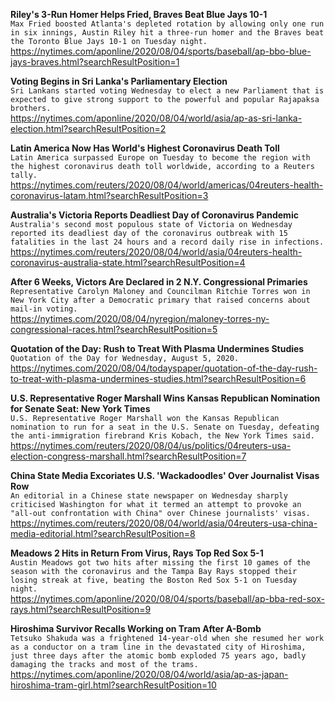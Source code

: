 **Riley's 3-Run Homer Helps Fried, Braves Beat Blue Jays 10-1**\
`Max Fried boosted Atlanta's depleted rotation by allowing only one run in six innings, Austin Riley hit a three-run homer and the Braves beat the Toronto Blue Jays 10-1 on Tuesday night.`\
https://nytimes.com/aponline/2020/08/04/sports/baseball/ap-bbo-blue-jays-braves.html?searchResultPosition=1

**Voting Begins in Sri Lanka's Parliamentary Election**\
`Sri Lankans started voting Wednesday to elect a new Parliament that is expected to give strong support to the powerful and popular Rajapaksa brothers.`\
https://nytimes.com/aponline/2020/08/04/world/asia/ap-as-sri-lanka-election.html?searchResultPosition=2

**Latin America Now Has World's Highest Coronavirus Death Toll**\
`Latin America surpassed Europe on Tuesday to become the region with the highest coronavirus death toll worldwide, according to a Reuters tally. `\
https://nytimes.com/reuters/2020/08/04/world/americas/04reuters-health-coronavirus-latam.html?searchResultPosition=3

**Australia's Victoria Reports Deadliest Day of Coronavirus Pandemic**\
`Australia's second most populous state of Victoria on Wednesday reported its deadliest day of the coronavirus outbreak with 15 fatalities in the last 24 hours and a record daily rise in infections.`\
https://nytimes.com/reuters/2020/08/04/world/asia/04reuters-health-coronavirus-australia-state.html?searchResultPosition=4

**After 6 Weeks, Victors Are Declared in 2 N.Y. Congressional Primaries**\
`Representative Carolyn Maloney and Councilman Ritchie Torres won in New York City after a Democratic primary that raised concerns about mail-in voting.`\
https://nytimes.com/2020/08/04/nyregion/maloney-torres-ny-congressional-races.html?searchResultPosition=5

**Quotation of the Day: Rush to Treat With Plasma Undermines Studies**\
`Quotation of the Day for Wednesday, August 5, 2020.`\
https://nytimes.com/2020/08/04/todayspaper/quotation-of-the-day-rush-to-treat-with-plasma-undermines-studies.html?searchResultPosition=6

**U.S. Representative Roger Marshall Wins Kansas Republican Nomination for Senate Seat: New York Times**\
`U.S. Representative Roger Marshall won the Kansas Republican nomination to run for a seat in the U.S. Senate on Tuesday, defeating the anti-immigration firebrand Kris Kobach, the New York Times said. `\
https://nytimes.com/reuters/2020/08/04/us/politics/04reuters-usa-election-congress-marshall.html?searchResultPosition=7

**China State Media Excoriates U.S. 'Wackadoodles' Over Journalist Visas Row**\
`An editorial in a Chinese state newspaper on Wednesday sharply criticised Washington for what it termed an attempt to provoke an "all-out confrontation with China" over Chinese journalists' visas.`\
https://nytimes.com/reuters/2020/08/04/world/asia/04reuters-usa-china-media-editorial.html?searchResultPosition=8

**Meadows 2 Hits in Return From Virus, Rays Top Red Sox 5-1**\
`Austin Meadows got two hits after missing the first 10 games of the season with the coronavirus and the Tampa Bay Rays stopped their losing streak at five, beating the Boston Red Sox 5-1 on Tuesday night.`\
https://nytimes.com/aponline/2020/08/04/sports/baseball/ap-bba-red-sox-rays.html?searchResultPosition=9

**Hiroshima Survivor Recalls Working on Tram After A-Bomb**\
`Tetsuko Shakuda was a frightened 14-year-old when she resumed her work as a conductor on a tram line in the devastated city of Hiroshima, just three days after the atomic bomb exploded 75 years ago, badly damaging the tracks and most of the trams.`\
https://nytimes.com/aponline/2020/08/04/world/asia/ap-as-japan-hiroshima-tram-girl.html?searchResultPosition=10

